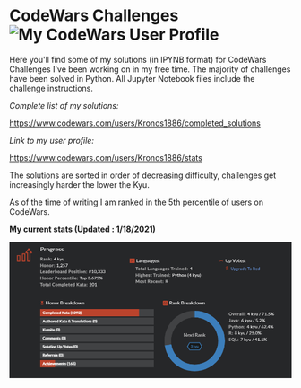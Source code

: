 # CodeWars Challenges ![My CodeWars User Profile](https://www.codewars.com/users/Kronos1886/badges/micro)

Here you'll find some of my solutions (in IPYNB format) for CodeWars Challenges I've been working on in my free time.
The majority of challenges have been solved in Python. All Jupyter Notebook files include the challenge instructions.

_Complete list of my solutions:_
  
  https://www.codewars.com/users/Kronos1886/completed_solutions

_Link to my user profile:_

  https://www.codewars.com/users/Kronos1886/stats

The solutions are sorted in order of decreasing difficulty, challenges get increasingly harder the lower the Kyu.

As of the time of writing I am ranked in the 5th percentile of users on CodeWars.

__My current stats (Updated : 1/18/2021)__

![My Stats as of 1/17/2021](mystats.png)

